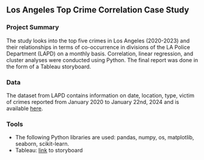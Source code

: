 ## Los Angeles Top Crime Correlation Case Study
### Project Summary
The study looks into the top five crimes in Los Angeles (2020-2023) and their relationships in terms of co-occurrence in divisions of the LA Police Department (LAPD) on a monthly basis. Correlation, linear regression, and cluster analyses were conducted using Python. The final report was done in the form of a Tableau storyboard.
### Data
The dataset from LAPD contains information on date, location, type, victim of crimes reported from January 2020 to January 22nd, 2024 and is available [here](https://catalog.data.gov/dataset/crime-data-from-2020-to-present).
### Tools
- The following Python libraries are used: pandas, numpy, os, matplotlib, seaborn, scikit-learn.
- Tableau: [link](https://public.tableau.com/app/profile/yan.peng5682/viz/LACrimeData_17099155810790/Story1) to storyboard
